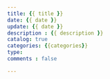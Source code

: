 ```yaml
---
title: {{ title }}
date: {{ date }}
update: {{ date }}
description : {{ description }}
catalog: true
categories: {{categories}}
type: 
comments : false

---
```

